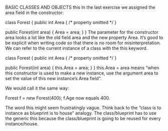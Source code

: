 BASIC CLASSES AND OBJECTS
this
In the last exercise we assigned the area field in the constructor:

class Forest
{
  public int Area
  { /* property omitted */ }

  public Forest(int area)
  {
    Area = area;
  }
}
The parameter for the constructor area looks a lot like the old field area and the new property Area. It’s good to be explicit when writing code so that there is no room for misinterpretation. We can refer to the current instance of a class with the this keyword.

class Forest
{
  public int Area
  { /* property omitted */ }

  public Forest(int area)
  {
    this.Area = area;
  }
}
this.Area = area means “when this constructor is used to make a new instance, use the argument area to set the value of this new instance’s Area field”.

We would call it the same way:

Forest f = new Forest(400);
f.Age now equals 400.

The word this might seem frustratingly vague. Think back to the “class is to instance as blueprint is to house” analogy. The class/blueprint has to use the generic this because the class/blueprint is going to be reused for every instance/house.
